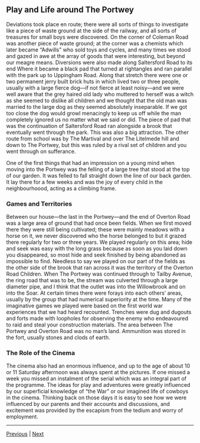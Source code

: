 ## Play and Life around The Portwey

Deviations took place en route; there were all sorts of things to investigate like a piece of waste ground at the side of the railway, and all sorts of treasures for small boys were discovered. On the corner of Coleman Road was another piece of waste ground; at the corner was a chemists which later became “Adwills” who sold toys and cycles, and many times we stood and gazed in awe at the array of goods that were interesting, but beyond our meagre means. Diversions were also made along Saltersford Road to its end Where it became a black pad that turned at rightangles and ran parallel with the park up to Uppingham Road. Along that stretch there were one or two permanent jerry built brick huts in which lived two or three people, usually with a large fierce dog—if not fierce at least noisy—and we were well aware that the grey haired old lady who muttered to herself was a witch as she seemed to dislike all children and we thought that the old man was married to the large dog as they seemed absolutely inseparable. If we got too close the dog would growl menacingly to keep us off while the man completely ignored us no matter what we said or did. The piece of pad that was the continuation of Saltersford Road ran alongside a brook that eventually went through the park. This was also a big attraction. The other route from school was by The Martival and over The Litelmede hill and down to The Portwey, but this was ruled by a rival set of children and you went through on sufferance.

<!-- MOVE? -->

One of the first things that had an impression on a young mind when moving into the Portwey was the felling of a large tree that stood at the top of our garden. It was felled to fall straight down the line of our back garden. It lay there for a few weeks and was the joy of every child in the neighbourhoood, acting as a climbing frame.

### Games and Territories

Between our house—the last in the Portwey—and the end of Overton Road was a large area of ground that had once been fields. When we first moved there they were still being cultivated; these were mainly meadows with a horse on it, we never discovered who the horse belonged to but it grazed there regularly for two or three years. We played regularly on this area; hide and seek was easy with the long grass because as soon as you laid down you disappeared, so most hide and seek finished by being abandoned as impossible to find. Needless to say we played on our part of the fields as the other side of the brook that ran across it was the territory of the Overton Road Children. When The Portwey was continued through to Tailby Avenue, the ring road that was to be, the stream was culverted through a large diameter pipe, and I think that the outlet was into the Willowbrook and on into the Soar. At certain times there were forays into each others’ areas, usually by the group that had numerical superiority at the time. Many of the imaginative games we played were based on the first world war experiences that we had heard recounted. Trenches were dug and dugouts and forts made with loopholes for observing the enemy who endeavoured to raid and steal your construction materials. The area between The Portwey and Overton Road was no man’s land. Ammunition was stored in the fort, usually stones and clods of earth.

### The Role of the Cinema

The cinema also had an enormous influence, and up to the age of about 10 or 11 Saturday afterrnoon was always spent at the pictures. If one missed a week you missed an instalment of the serial which was an integral part of the programme. The ideas for play and adventures were greatly influenced by our superficial knowledge of “the War” or our imagined life of cowboys in the cinema. Thinking back on those days it is easy to see how we were influenced by our parents and their accounts and discussions, and excitement was provided by the escapism from the tedium and worry of employment.

---

<a href="./WAE-17.html">Previous</a> | <a href="./WAE-19.html">Next</a>
